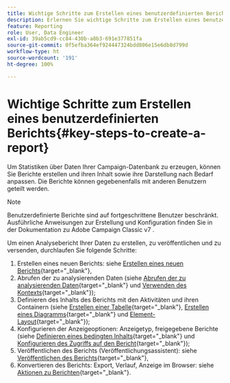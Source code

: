 ```yaml
---
title: Wichtige Schritte zum Erstellen eines benutzerdefinierten Berichts
description: Erlernen Sie wichtige Schritte zum Erstellen eines benutzerdefinierten Berichts
feature: Reporting
role: User, Data Engineer
exl-id: 39ab5cd9-cc84-430b-a8b3-691e377851fa
source-git-commit: 0f5efba364ef924447324bdd806e15e6db8d799d
workflow-type: ht
source-wordcount: '191'
ht-degree: 100%

---
```


# Wichtige Schritte zum Erstellen eines benutzerdefinierten Berichts{#key-steps-to-create-a-report}

Um Statistiken über Daten Ihrer Campaign-Datenbank zu erzeugen, können Sie Berichte erstellen und ihren Inhalt sowie ihre Darstellung nach Bedarf anpassen. Die Berichte können gegebenenfalls mit anderen Benutzern geteilt werden.

>[!NOTE]
>
>Benutzerdefinierte Berichte sind auf fortgeschrittene Benutzer beschränkt. Ausführliche Anweisungen zur Erstellung und Konfiguration finden Sie in der Dokumentation zu Adobe Campaign Classic v7 .

Um einen Analysebericht Ihrer Daten zu erstellen, zu veröffentlichen und zu versenden, durchlaufen Sie folgende Schritte:

1. Erstellen eines neuen Berichts: siehe [Erstellen eines neuen Berichts](https://experienceleague.adobe.com/docs/campaign-classic/using/reporting/creating-new-reports/creating-a-new-report.html?lang=de){target="_blank"},
1. Abrufen der zu analysierenden Daten (siehe [Abrufen der zu analysierenden Daten](https://experienceleague.adobe.com/docs/campaign-classic/using/reporting/creating-new-reports/collecting-data-to-analyze.html?lang=de){target="_blank"} und [Verwenden des Kontexts](https://experienceleague.adobe.com/docs/campaign-classic/using/reporting/creating-new-reports/collecting-data-to-analyze.html?lang=de){target="_blank"});
1. Definieren des Inhalts des Berichts mit den Aktivitäten und ihren Containern (siehe [Erstellen einer Tabelle](https://experienceleague.adobe.com/docs/campaign-classic/using/reporting/creating-new-reports/creating-a-table.html?lang=de){target="_blank"}, [Erstellen eines Diagramms](https://experienceleague.adobe.com/docs/campaign-classic/using/reporting/creating-new-reports/creating-a-chart.html?lang=de){target="_blank"} und [Element-Layout](https://experienceleague.adobe.com/docs/campaign-classic/using/reporting/creating-new-reports/element-layout.html?lang=de){target="_blank"});
1. Konfigurieren der Anzeigeoptionen: Anzeigetyp, freigegebene Berichte (siehe [Definieren eines bedingten Inhalts](https://experienceleague.adobe.com/docs/campaign-classic/using/reporting/creating-new-reports/defining-a-conditional-content.html?lang=de){target="_blank"} und [Konfigurieren des Zugriffs auf den Bericht](https://experienceleague.adobe.com/docs/campaign-classic/using/reporting/creating-new-reports/configuring-access-to-the-report.html?lang=de){target="_blank"});
1. Veröffentlichen des Berichts (Veröffentlichungsassistent): siehe [Veröffentlichen des Berichts](https://experienceleague.adobe.com/docs/campaign-classic/using/reporting/creating-new-reports/configuring-access-to-the-report.html?lang=de#publishing-the-report){target="_blank"},
1. Konvertieren des Berichts: Export, Verlauf, Anzeige im Browser: siehe [Aktionen zu Berichten](https://experienceleague.adobe.com/docs/campaign-classic/using/reporting/creating-new-reports/actions-on-reports.html?lang=de){target="_blank"}.
